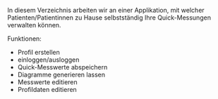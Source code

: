 In diesem Verzeichnis arbeiten wir an einer Applikation, mit welcher Patienten/Patientinnen zu Hause selbstständig Ihre Quick-Messungen verwalten können.

Funktionen:

- Profil erstellen
- einloggen/ausloggen
- Quick-Messwerte abspeichern
- Diagramme generieren lassen
- Messwerte editieren
- Profildaten editieren
